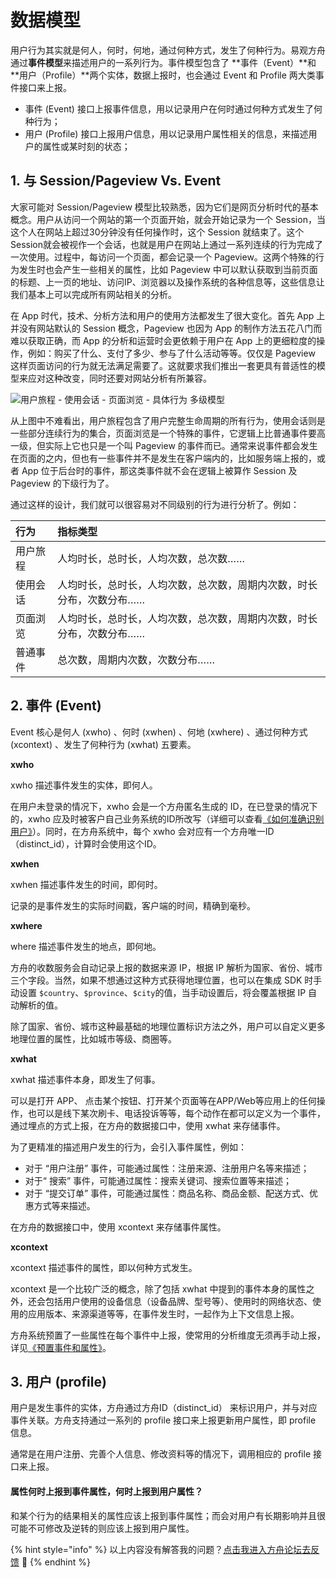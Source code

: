 # 数据模型

用户行为其实就是何人，何时，何地，通过何种方式，发生了何种行为。易观方舟通过**事件模型**来描述用户的一系列行为。事件模型包含了 **事件（Event）**和 **用户（Profile）**两个实体，数据上报时，也会通过 Event 和 Profile 两大类事件接口来上报。

* 事件 \(Event\) 接口上报事件信息，用以记录用户在何时通过何种方式发生了何种行为；
* 用户 \(Profile\) 接口上报用户信息，用以记录用户属性相关的信息，来描述用户的属性或某时刻的状态；

## 1. 与 Session/Pageview Vs. Event

大家可能对 Session/Pageview 模型比较熟悉，因为它们是网页分析时代的基本概念。用户从访问一个网站的第一个页面开始，就会开始记录为一个 Session，当这个人在网站上超过30分钟没有任何操作时，这个 Session 就结束了。这个Session就会被视作一个会话，也就是用户在网站上通过一系列连续的行为完成了一次使用。过程中，每访问一个页面，都会记录一个 Pageview。这两个特殊的行为发生时也会产生一些相关的属性，比如 Pageview 中可以默认获取到当前页面的标题、上一页的地址、访问IP、浏览器以及操作系统的各种信息等，这些信息让我们基本上可以完成所有网站相关的分析。

在 App 时代，技术、分析方法和用户的使用方法都发生了很大变化。首先 App 上并没有网站默认的 Session 概念，Pageview 也因为 App 的制作方法五花八门而难以获取正确，而 App 的分析和运营时会更依赖于用户在 App 上的更细粒度的操作，例如：购买了什么、支付了多少、参与了什么活动等等。仅仅是 Pageview 这样页面访问的行为就无法满足需要了。这就要求我们推出一套更具有普适性的模型来应对这种改变，同时还要对网站分析有所兼容。

![&#x7528;&#x6237;&#x65C5;&#x7A0B; - &#x4F7F;&#x7528;&#x4F1A;&#x8BDD; - &#x9875;&#x9762;&#x6D4F;&#x89C8; - &#x5177;&#x4F53;&#x884C;&#x4E3A; &#x591A;&#x7EA7;&#x6A21;&#x578B;](../../.gitbook/assets/duo-ji-shi-jian.png)

从上图中不难看出，用户旅程包含了用户完整生命周期的所有行为，使用会话则是一些部分连续行为的集合，页面浏览是一个特殊的事件，它逻辑上比普通事件要高一级，但实际上它也只是一个叫 Pageview 的事件而已。通常来说事件都会发生在页面的之内，但也有一些事件并不是发生在客户端内的，比如服务端上报的，或者 App 位于后台时的事件，那这类事件就不会在逻辑上被算作 Session 及 Pageview 的下级行为了。

通过这样的设计，我们就可以很容易对不同级别的行为进行分析了。例如：

| 行为 | 指标类型 |
| :--- | :--- |
| 用户旅程 | 人均时长，总时长，人均次数，总次数…… |
| 使用会话 | 人均时长，总时长，人均次数，总次数，周期内次数，时长分布，次数分布…… |
| 页面浏览 | 人均时长，总时长，人均次数，总次数，周期内次数，时长分布，次数分布…… |
| 普通事件 | 总次数，周期内次数，次数分布…… |

## 2. 事件 \(Event\)

Event 核心是何人 \(xwho\) 、何时 \(xwhen\) 、何地 \(xwhere\) 、通过何种方式 \(xcontext\) 、发生了何种行为 \(xwhat\) 五要素。

**xwho**

xwho 描述事件发生的实体，即何人。

在用户未登录的情况下，xwho 会是一个方舟匿名生成的 ID，在已登录的情况下的，xwho 应及时被客户自己业务系统的ID所改写（详细可以查看[《如何准确识别用户》](user-identify.md)）。同时，在方舟系统中，每个 xwho 会对应有一个方舟唯一ID（distinct\_id），计算时会使用这个ID。

**xwhen**

xwhen 描述事件发生的时间，即何时。

记录的是事件发生的实际时间戳，客户端的时间，精确到毫秒。

**xwhere**

where 描述事件发生的地点，即何地。

方舟的收数服务会自动记录上报的数据来源 IP，根据 IP 解析为国家、省份、城市三个字段。当然，如果不想通过这种方式获得地理位置，也可以在集成 SDK 时手动设置 `$country`、`$province`、`$city`的值，当手动设置后，将会覆盖根据 IP 自动解析的值。

除了国家、省份、城市这种最基础的地理位置标识方法之外，用户可以自定义更多地理位置的属性，比如城市等级、商圈等。

**xwhat**

xwhat 描述事件本身，即发生了何事。

可以是打开 APP、 点击某个按钮、打开某个页面等在APP/Web等应用上的任何操作，也可以是线下某次刷卡、电话投诉等等，每个动作在都可以定义为一个事件， 通过埋点的方式上报，在方舟的数据接口中，使用 xwhat 来存储事件。

为了更精准的描述用户发生的行为，会引入事件属性，例如：

* 对于 “用户注册” 事件，可能通过属性：注册来源、注册用户名等来描述；
* 对于“ 搜索” 事件，可能通过属性：搜索关键词、搜索位置等来描述；
* 对于 “提交订单” 事件，可能通过属性：商品名称、商品金额、配送方式、优惠方式等来描述。

在方舟的数据接口中，使用 xcontext 来存储事件属性。

**xcontext**

xcontext 描述事件的属性，即以何种方式发生。

xcontext 是一个比较广泛的概念，除了包括 xwhat 中提到的事件本身的属性之外，还会包括用户使用的设备信息（设备品牌、型号等）、使用时的网络状态、使用的应用版本、来源渠道等等，在事件发生时，一起作为上下文信息上报。

方舟系统预置了一些属性在每个事件中上报，使常用的分析维度无须再手动上报，详见[《预置事件和属性》](default-data/)。

## 3. 用户 \(profile\)

用户是发生事件的实体，方舟通过方舟ID（distinct\_id） 来标识用户，并与对应事件关联。方舟支持通过一系列的 profile 接口来上报更新用户属性，即 profile 信息。

通常是在用户注册、完善个人信息、修改资料等的情况下，调用相应的 profile 接口来上报。

#### 属性何时上报到事件属性，何时上报到用户属性？

和某个行为的结果相关的属性应该上报到事件属性；而会对用户有长期影响并且很可能不可修改及逆转的则应该上报到用户属性。

{% hint style="info" %}
以上内容没有解答我的问题？[点击我进入方舟论坛去反馈](https://www.analysysdata.com/forum/index) 🚀
{% endhint %}

